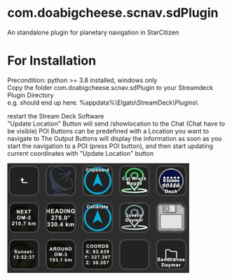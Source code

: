 # com.doabigcheese.scnav.sdPlugin
An standalone plugin for planetary navigation in StarCitizen

# For Installation
Precondition: python >= 3.8 installed, windows only \
Copy the folder com.doabigcheese.scnav.sdPlugin to your Streamdeck Plugin Directory \
e.g. should end up here: %appdata%\Elgato\StreamDeck\Plugins\

restart the Stream Deck Software \
"Update Location" Button will send /showlocation to the Chat (Chat have to be visible)
POI Buttons can be predefined with a Location you want to navigate to
The Output Buttons will display the information as soon as you start the navigation to a POI (press POI button), and then start updating current coordinates with "Update Location" button

![alt text](https://github.com/doabigcheese/com.doabigcheese.scnav.sdplugin/blob/master/Screenshot1.jpg?raw=true)